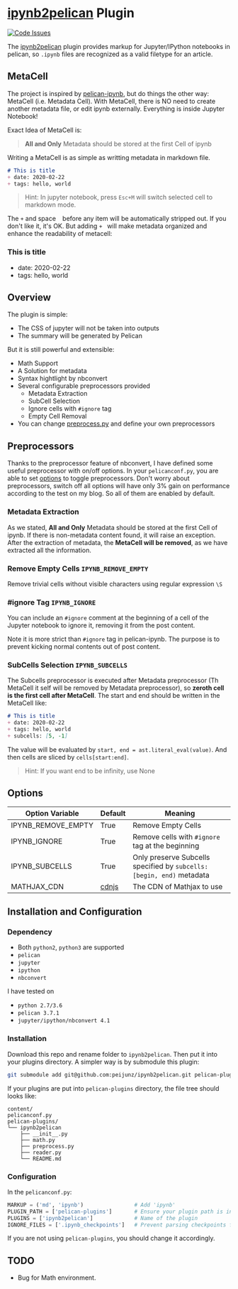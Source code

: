 # [ipynb2pelican](https://github.com/peijunz/ipynb2pelican) Plugin
[![Code Issues](https://www.quantifiedcode.com/api/v1/project/59dbe1a3f1a6424187e5f199f98e7aaf/badge.svg)](https://www.quantifiedcode.com/app/project/59dbe1a3f1a6424187e5f199f98e7aaf)

The [ipynb2pelican](https://github.com/peijunz/ipynb2pelican) plugin provides markup for Jupyter/IPython notebooks in pelican, so `.ipynb` files are recognized as a valid filetype for an article. 

## MetaCell
The project is inspired by [pelican-ipynb](https://github.com/danielfrg/pelican-ipynb), but do things the other way: MetaCell (i.e. Metadata Cell). 
With MetaCell, there is NO need to create another metadata file, or edit ipynb externally. Everything is inside Jupyter Notebook!

Exact Idea of MetaCell is:

> **All and Only** Metadata should be stored at the first Cell of ipynb

Writing a MetaCell is as simple as writting metadata in markdown file.
```md
# This is title
+ date: 2020-02-22
+ tags: hello, world
```
> Hint: In jupyter notebook, press `Esc+M` will switch selected cell to markdown mode. 

The `+` and space ` ` before any item will be automatically stripped out. If you don't like it, it's OK. But adding `+ ` will make metadata organized and enhance the readability of metacell:

### This is title
+ date: 2020-02-22
+ tags: hello, world

## Overview
The plugin is simple:

+ The CSS of jupyter will not be taken into outputs
+ The summary will be generated by Pelican

But it is still powerful and extensible:

+ Math Support
+ A Solution for metadata
+ Syntax hightlight by nbconvert
+ Several configurable preprocessors provided
    - Metadata Extraction
    - SubCell Selection
    - Ignore cells with `#ignore` tag
    - Empty Cell Removal
+ You can change [preprocess.py](preprocess.py) and define your own preprocessors

## Preprocessors
Thanks to the preprocessor feature of nbconvert, I have defined some useful
preprocessor with on/off options. In your `pelicanconf.py`, you are able to
set [options](#options) to toggle preprocessors. Don't worry about preprocessors, switch
off all options will have only 3% gain on performance according to the test on my blog. So
all of them are enabled by default.

### Metadata Extraction
As we stated, **All and Only** Metadata should be stored at the first Cell of ipynb. If there is non-metadata content found, it will raise an exception. After the extraction of metadata, the **MetaCell will be removed**, as we have extracted all the information. 

### Remove Empty Cells `IPYNB_REMOVE_EMPTY`
Remove trivial cells without visible characters using regular expression `\S`

### #ignore Tag `IPYNB_IGNORE`
You can include an `#ignore` comment at the beginning
of a cell of the Jupyter notebook to ignore it, removing it from the post content.

Note it is more strict than `#ignore` tag in pelican-ipynb. The purpose is to prevent kicking normal contents out of post content.

### SubCells Selection `IPYNB_SUBCELLS`
The Subcells preprocessor is executed after Metadata preprocessor (Th MetaCell it self will be removed by Metadata preprocessor), so
**zeroth cell is the first cell after MetaCell**. The start and end should be written in the MetaCell like:
```md
# This is title
+ date: 2020-02-22
+ tags: hello, world
+ subcells: [5, -1]
```

The value will be evaluated by `start, end = ast.literal_eval(value)`. And then cells are sliced by `cells[start:end]`.

> Hint: If you want end to be infinity, use None

## Options

|Option Variable|Default|Meaning|
|------|-------|-------|
|IPYNB_REMOVE_EMPTY|True|Remove Empty Cells|
|IPYNB_IGNORE|True|Remove cells with `#ignore` tag at the beginning|
|IPYNB_SUBCELLS|True|Only preserve Subcells specified by `subcells: [begin, end)` metadata|
|MATHJAX_CDN|[cdnjs](https://cdnjs.cloudflare.com/ajax/libs/mathjax/2.7.1/MathJax.js)|The CDN of Mathjax to use|

## Installation and Configuration
### Dependency
+ Both `python2`, `python3` are supported
+ `pelican`
+ `jupyter`
+ `ipython`
+ `nbconvert`

I have tested on

+ `python 2.7/3.6`
+ `pelican 3.7.1`
+ `jupyter/ipython/nbconvert 4.1`

### Installation
Download this repo and rename folder to `ipynb2pelican`. Then put it
into your plugins directory. A simpler way is by submodule this plugin:

```sh
git submodule add git@github.com:peijunz/ipynb2pelican.git pelican-plugins/ipynb2pelican
```

If your plugins are put
into `pelican-plugins` directory, the file tree
should looks like:
```
content/
pelicanconf.py
pelican-plugins/
└── ipynb2pelican
    ├── __init__.py
    ├── math.py
    ├── preprocess.py
    ├── reader.py
    └── README.md
```
### Configuration
In the `pelicanconf.py`:
```python
MARKUP = ('md', 'ipynb')                # Add 'ipynb'
PLUGIN_PATH = ['pelican-plugins']       # Ensure your plugin path is in it
PLUGINS = ['ipynb2pelican']             # Name of the plugin
IGNORE_FILES = ['.ipynb_checkpoints']   # Prevent parsing checkpoints files
```

If you are not using `pelican-plugins`, you should change it accordingly.
## TODO
+ Bug for Math environment.
